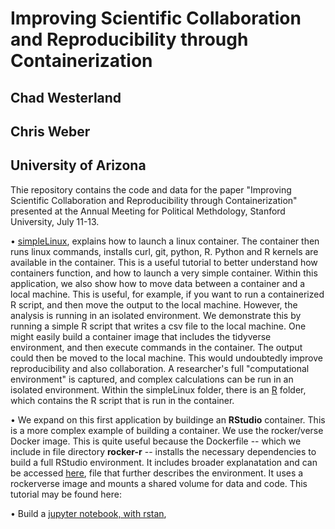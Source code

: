 # Improving Scientific Collaboration and Reproducibility through Containerization
## Chad Westerland
## Chris Weber
## University of Arizona

Thie repository contains the code and data for the paper "Improving Scientific Collaboration and Reproducibility through Containerization" presented at the Annual Meeting for Political Methdology, Stanford University, July 11-13. 


$\bullet$ <a href="https://github.com/crweber9874/containers_ps/blob/main/rocker-r/buildRstudio.md">simpleLinux</a>,
 explains how to launch a linux container. The container then runs linux commands, installs curl, git, python, R. Python and R kernels are available in the container. This is a useful tutorial to better understand how containers function, and how to launch a very simple container. Within this application, we also show how to move data between a container and a local machine. This is useful, for example, if you want to run a containerized R script, and then move the output to the local machine. However, the analysis is running in an isolated environment. We demonstrate this by running a simple R script that writes a csv file to the local machine. One might easily build a container image that includes the tidyverse environment, and then execute commands in the container. The output could then be moved to the local machine. This would undoubtedly improve reproducibility and also collaboration. A researcher's full "computational environment" is captured, and complex calculations can be run in an isolated environment. Within the simpleLinux folder, there is an <a href="https://github.com/crweber9874/containers_ps/blob/main/simpleLinux/R/buildR.md">R</a> folder, which contains the R script that is run in the container.
 

$\bullet$ We expand on this first application by buildinge an **RStudio** container. This is a more complex example of building a container. We use the rocker/verse Docker image. This is quite useful because the Dockerfile -- which we include in file directory **rocker-r** -- installs the necessary dependencies to build a full RStudio environment. It includes broader explanatation and can be accessed <a href="https://github.com/crweber9874/containers_ps/blob/main/rocker-r/buildRstudio.md">here</a>,  file that further describes the environment. It uses a rockerverse image and mounts a shared volume for data and code. This tutorial may be found here:

$\bullet$ Build a <a href="https://github.com/crweber9874/containers_ps/blob/main/jupyter/buildJupyter.md">jupyter notebook, with rstan</a>,

